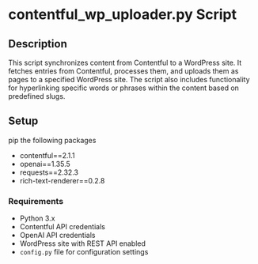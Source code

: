 # contentful_wp_uploader.py Script

## Description
This script synchronizes content from Contentful to a WordPress site. It fetches entries from Contentful, processes them, and uploads them as pages to a specified WordPress site. 
The script also includes functionality for hyperlinking specific words or phrases within the content based on predefined slugs.

## Setup
pip the following packages
- contentful==2.1.1
- openai==1.35.5
- requests==2.32.3
- rich-text-renderer==0.2.8

### Requirements
- Python 3.x
- Contentful API credentials
- OpenAI API credentials
- WordPress site with REST API enabled
- `config.py` file for configuration settings
